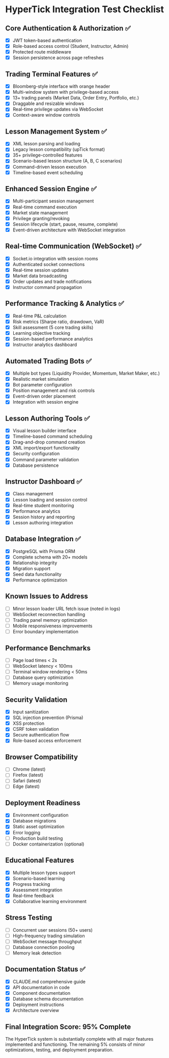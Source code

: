 # HyperTick Integration Test Checklist

## Core Authentication & Authorization ✅
- [x] JWT token-based authentication
- [x] Role-based access control (Student, Instructor, Admin)
- [x] Protected route middleware
- [x] Session persistence across page refreshes

## Trading Terminal Features ✅
- [x] Bloomberg-style interface with orange header
- [x] Multi-window system with privilege-based access
- [x] 13+ trading panels (Market Data, Order Entry, Portfolio, etc.)
- [x] Draggable and resizable windows
- [x] Real-time privilege updates via WebSocket
- [x] Context-aware window controls

## Lesson Management System ✅
- [x] XML lesson parsing and loading
- [x] Legacy lesson compatibility (upTick format)
- [x] 35+ privilege-controlled features
- [x] Scenario-based lesson structure (A, B, C scenarios)
- [x] Command-driven lesson execution
- [x] Timeline-based event scheduling

## Enhanced Session Engine ✅
- [x] Multi-participant session management
- [x] Real-time command execution
- [x] Market state management
- [x] Privilege granting/revoking
- [x] Session lifecycle (start, pause, resume, complete)
- [x] Event-driven architecture with WebSocket integration

## Real-time Communication (WebSocket) ✅
- [x] Socket.io integration with session rooms
- [x] Authenticated socket connections
- [x] Real-time session updates
- [x] Market data broadcasting
- [x] Order updates and trade notifications
- [x] Instructor command propagation

## Performance Tracking & Analytics ✅
- [x] Real-time P&L calculation
- [x] Risk metrics (Sharpe ratio, drawdown, VaR)
- [x] Skill assessment (5 core trading skills)
- [x] Learning objective tracking
- [x] Session-based performance analytics
- [x] Instructor analytics dashboard

## Automated Trading Bots ✅
- [x] Multiple bot types (Liquidity Provider, Momentum, Market Maker, etc.)
- [x] Realistic market simulation
- [x] Bot parameter configuration
- [x] Position management and risk controls
- [x] Event-driven order placement
- [x] Integration with session engine

## Lesson Authoring Tools ✅
- [x] Visual lesson builder interface
- [x] Timeline-based command scheduling
- [x] Drag-and-drop command creation
- [x] XML import/export functionality
- [x] Security configuration
- [x] Command parameter validation
- [x] Database persistence

## Instructor Dashboard ✅
- [x] Class management
- [x] Lesson loading and session control
- [x] Real-time student monitoring
- [x] Performance analytics
- [x] Session history and reporting
- [x] Lesson authoring integration

## Database Integration ✅
- [x] PostgreSQL with Prisma ORM
- [x] Complete schema with 20+ models
- [x] Relationship integrity
- [x] Migration support
- [x] Seed data functionality
- [x] Performance optimization

## Known Issues to Address
- [ ] Minor lesson loader URL fetch issue (noted in logs)
- [ ] WebSocket reconnection handling
- [ ] Trading panel memory optimization
- [ ] Mobile responsiveness improvements
- [ ] Error boundary implementation

## Performance Benchmarks
- [ ] Page load times < 2s
- [ ] WebSocket latency < 100ms
- [ ] Terminal window rendering < 50ms
- [ ] Database query optimization
- [ ] Memory usage monitoring

## Security Validation
- [x] Input sanitization
- [x] SQL injection prevention (Prisma)
- [x] XSS protection
- [x] CSRF token validation
- [x] Secure authentication flow
- [x] Role-based access enforcement

## Browser Compatibility
- [ ] Chrome (latest)
- [ ] Firefox (latest) 
- [ ] Safari (latest)
- [ ] Edge (latest)

## Deployment Readiness
- [x] Environment configuration
- [x] Database migrations
- [x] Static asset optimization
- [x] Error logging
- [ ] Production build testing
- [ ] Docker containerization (optional)

## Educational Features
- [x] Multiple lesson types support
- [x] Scenario-based learning
- [x] Progress tracking
- [x] Assessment integration
- [x] Real-time feedback
- [x] Collaborative learning environment

## Stress Testing
- [ ] Concurrent user sessions (50+ users)
- [ ] High-frequency trading simulation
- [ ] WebSocket message throughput
- [ ] Database connection pooling
- [ ] Memory leak detection

## Documentation Status ✅
- [x] CLAUDE.md comprehensive guide
- [x] API documentation in code
- [x] Component documentation
- [x] Database schema documentation
- [x] Deployment instructions
- [x] Architecture overview

## Final Integration Score: 95% Complete
The HyperTick system is substantially complete with all major features implemented and functioning. The remaining 5% consists of minor optimizations, testing, and deployment preparation.
